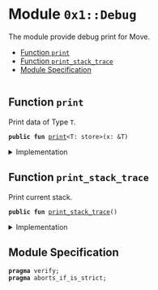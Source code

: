 
<a name="0x1_Debug"></a>

# Module `0x1::Debug`

The module provide debug print for Move.


-  [Function `print`](#0x1_Debug_print)
-  [Function `print_stack_trace`](#0x1_Debug_print_stack_trace)
-  [Module Specification](#@Module_Specification_0)


<pre><code></code></pre>



<a name="0x1_Debug_print"></a>

## Function `print`

Print data of Type <code>T</code>.


<pre><code><b>public</b> <b>fun</b> <a href="Debug.md#0x1_Debug_print">print</a>&lt;T: store&gt;(x: &T)
</code></pre>



<details>
<summary>Implementation</summary>


<pre><code><b>native</b> <b>public</b> <b>fun</b> <a href="Debug.md#0x1_Debug_print">print</a>&lt;T: store&gt;(x: &T);
</code></pre>



</details>

<a name="0x1_Debug_print_stack_trace"></a>

## Function `print_stack_trace`

Print current stack.


<pre><code><b>public</b> <b>fun</b> <a href="Debug.md#0x1_Debug_print_stack_trace">print_stack_trace</a>()
</code></pre>



<details>
<summary>Implementation</summary>


<pre><code><b>native</b> <b>public</b> <b>fun</b> <a href="Debug.md#0x1_Debug_print_stack_trace">print_stack_trace</a>();
</code></pre>



</details>

<a name="@Module_Specification_0"></a>

## Module Specification



<pre><code><b>pragma</b> verify;
<b>pragma</b> aborts_if_is_strict;
</code></pre>
